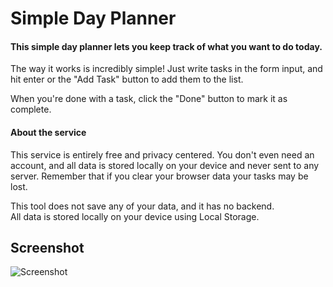 # Simple Day Planner

#### This simple day planner lets you keep track of what you want to do today.

The way it works is incredibly simple! Just write tasks in the form input, and hit enter or the "Add Task" button to add them to the list.

When you're done with a task, click the "Done" button to mark it as complete.

#### About the service

This service is entirely free and privacy centered. You don't even need an account, and all data is stored locally on your device and never sent to any server. Remember that if you clear your browser data your tasks may be lost.

This tool does not save any of your data, and it has no backend.<br>
All data is stored locally on your device using Local Storage.

## Screenshot

![Screenshot](https://github.com/caendesilva/day-planner/assets/95144705/77cdd895-4245-48c4-a55b-8e7e559da8f8)
